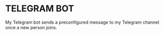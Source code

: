 # TELEGRAM BOT
My Telegram bot sends a preconfigured message to my Telegram channel once a new person joins.